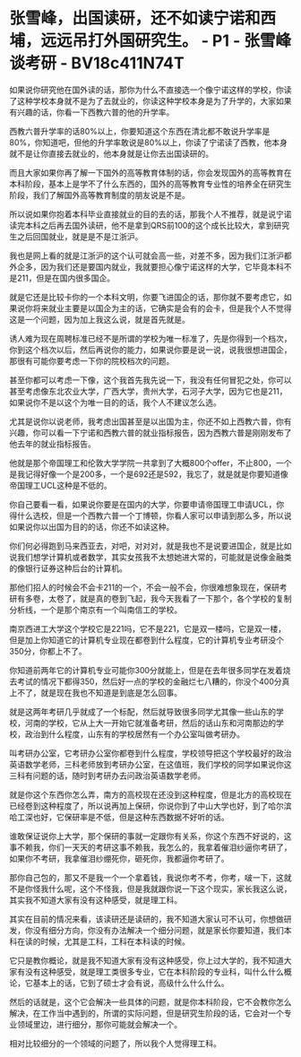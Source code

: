 # 张雪峰，出国读研，还不如读宁诺和西埔，远远吊打外国研究生。 - P1 - 张雪峰谈考研 - BV18c411N74T

如果说你研究他在国外读的话，那你为什么不直接选一个像宁诺这样的学校，你读了这种学校本身就不是为了去就业的，你读这种学校本身是为了升学的，大家如果有兴趣的话，你看一下西教六普的他的升学率。

西教六普升学率的话80%以上，你要知道这个东西在清北都不敢说升学率是80%，你知道吧，但他的升学率敢说是80%以上，你读了宁诺读了西教，他本身就不是让你直接去就业的，他本身就是让你去出国读研的。

而且大家如果你再了解一下国外的高等教育体制的话，你会发现国外的高等教育在本科阶段，基本上是学不了什么东西的，国外的高等教育专业性的培养全在研究生阶段，我们了解国外高等教育制度的朋友说是不是。

所以说如果你抱着本科毕业直接就业的目的去的话，那我个人不推荐，就是说宁诺读完本科之后再去国外读研，他不是拿到QRS前100的这个成长比较大，拿到研究生之后回国就业，就是是不是江浙沪。

我也是网上看的就是江浙沪的这个认可就会高一些，对差不多，因为我们江浙沪都外企多，因为我们还是要国内就业，我就要担心像宁诺这样的大学，它毕竟本科不是211，但是在国内很多国企。

就是它还是比较卡你的一个本科文明，你要飞进国企的话，那你就不要考虑它，如果说你将来就业主要是以国企为主的话，它确实是会有的会卡，但是我个人不觉得这是一个问题，因为加上我这么说，就是首先就是。

诱人难为现在周聘标准已经不是所谓的学校为唯一标准了，先是你得到一个档次，你到这个档次以后，然后再说你的能力，如果说你要是说一说，说我很想进国企，那很有可能你要考虑一下你的院校档次的问题。

甚至你都可以考虑一下像，这个我首先我先说一下，我没有任何冒犯之处，你可以甚至考虑像东北农业大学，广西大学，贵州大学，石河子大学，因为它也是211，如果说你不是以这个为唯一目的的话，我个人不建议怎么选。

尤其是说你以说老师，我考虑出国甚至是以出国为主，你还不如上西教六普，你有兴趣，你可以看一下宁诺和西教六普的就业指标报告，因为西教六普是刚刚发布了他去年的就业指标报告。

他就是那个帝国理工和伦敦大学学院一共拿到了大概800个offer，不止800，一个是我记得好像一个是200多，一个是692还是592，我忘了，就是就是你要知道像帝国理工UCL这种是不低的。

你自己要看一看，如果说你要是在国内的大学，你要申请帝国理工申请UCL，你得什么选校，但是一个西教六普一个丁博顿，你看人家可以申请到那么多，所以说如果说你以出国为目的的话，你还不如读这种。

你们何必得跑到马来西亚去，对吧，对对对，就是我也不是说要进国企，就是比如说我们想学计算机或者数学，其实女孩我不太想她进大常的，可能就是说像金融类的像银行证券这种后台的计算机。

那他们招人的时候会不会卡211的一个，不会一般不会，你很难想象现在，保研考研有多卷，太卷了，就是真的卷到飞起，我今天我看了一下那个，各个学校的复制分析线，一个是那个南京有一个叫南信工的学校。

南京西进工大学这个学校它是221吗，它不是221，它是双一楼吗，它是双一楼，但是加上你知道它的计算机专业现在都卷到什么程度，它的计算机专业考研没个350分，你都上不了。

你知道前两年它的计算机专业可能你300分就能上，但是在去年很多同学在发着烧去考试的情况下都得350，然后好一点的学校的金融烂七八糟的，你没个400分真上不了，就是现在我也不知道是到底是怎么回事。

就是这两年考研几乎就成了一个标配，然后就导致很多同学尤其像一些山东的学校，河南的学校，它从上大一开始它就准备考研，然后的话山东和河南那边的学校，政治到什么程度，山东有的学校居然有一个办公室叫做考研办。

叫考研办公室，它考研办公室你都卷到什么程度，学校领导把这个学校最好的政治英语数学老师，三科老师放到考研办公室，在这值班，我们学校的同学如果说你这三科有问题的话，随时到考研办去问政治英语数学老师。

就是你这个东西你怎么弄，南方的高校现在还没到这种程度，但是北方的高校现在已经卷到这种程度了，所以说再加上保研，你说你到了中山大学也好，到了哈尔滨哈工深也好，它保研率是不低，但是这种东西数据不好听的话。

谁敢保证说你上大学，那个保研的事就一定跟你有关系，你这个东西不好说的，这事不赖我，你们一天天的考研这事不赖我，我怎么的，我拿着催泪纱逼你考研了，如果你不考研，我拿催泪纱绷死你，砸死你，我都逼你考研了。

那你自己包的，那又不是我一个一个拿着钱，我说你考不考，你考，啵一下，这就不是你怪我什么呢，这个不怪我，但是我就跟你说一下这个现实，家长我这么说，其实我不知道大家有没有这种感受，就是理工科。

其实在目前的情况来看，该读研还是读研的，我不知道大家认可不认可，你想做研发，你没有细分方向，你没有办法解决一个细分问题，就是家长你要知道，我们本科在读的时候，尤其是工科，工科在本科读的时候。

它只是教你概论，就是我不知道大家有没有这种感受，你上过大学的，我不知道大家有没有这种感受，就是理工类很多专业，它在本科阶段的专业科，叫什么什么概论，它基本上的话，它到了硕士才会有说，高级什么什么什么。

然后的话就是，这个它会解决一些具体的问题，就是你本科阶段，它不会教你怎么解决，在工作当中遇到的，所谓的实际问题，但是研究生阶段的话，它会对一个专业领域里边，进行细分，那你可能就会解决一个。

相对比较细分的一个领域的问题了，所以我个人觉得理工科。